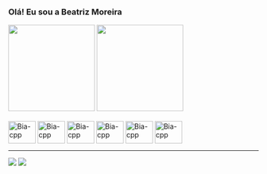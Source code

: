 ### Olá! Eu sou a Beatriz Moreira

<div align="left">
  <img height=174em src='https://github-readme-stats.vercel.app/api?username=biamcf&count_private=true&show_icons=true&theme=cobalt'/>
  <img height=174em src='https://github-readme-stats.vercel.app/api/top-langs/?username=biamcf&theme=cobalt&langs_count=16&layout=compact'/>
</div>

<div display="inline-block">
  <br>
  <img align='center' alt='Bia-cpp' height='45' width='55' src='https://cdn.jsdelivr.net/gh/devicons/devicon/icons/cplusplus/cplusplus-original.svg'/>
  <img align='center' alt='Bia-cpp' height='45' width='55' src='https://cdn.jsdelivr.net/gh/devicons/devicon/icons/python/python-original.svg'/>
  <img align='center' alt='Bia-cpp' height='45' width='55' src='https://cdn.jsdelivr.net/gh/devicons/devicon/icons/html5/html5-original.svg'/>
  <img align='center' alt='Bia-cpp' height='45' width='55' src='https://cdn.jsdelivr.net/gh/devicons/devicon/icons/css3/css3-original.svg'/>
  <img align='center' alt='Bia-cpp' height='45' width='55' src='https://cdn.jsdelivr.net/gh/devicons/devicon/icons/javascript/javascript-original.svg'/>
  <img align='center' alt='Bia-cpp' height='45' width='55' src='https://cdn.jsdelivr.net/gh/devicons/devicon/icons/react/react-original.svg'/>
</div>
<hr size='1'>


<div>
  <a href='https://www.linkedin.com/in/beatriz-mcf/' target='_blank'><img src='https://img.shields.io/badge/LinkedIn-0077B5?style=for-the-badge&logo=linkedin&logoColor=white' target='_blank'></a>
  <a href='mailto::abmoreira60@gmail.com' target='_blank'><img src='https://img.shields.io/badge/Gmail-D14836?style=for-the-badge&logo=gmail&logoColor=white' target='_blank'></a>
  
</div>

